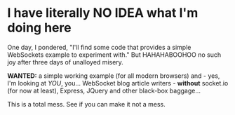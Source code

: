 # I have literally NO IDEA what I'm doing here

One day, I pondered, "I'll find some code that provides a simple WebSockets example to experiment with." But HAHAHABOOHOO no such joy after three days of unalloyed misery.

**WANTED:** a simple working example (for all modern browsers) and - yes, I'm looking at *YOU*, you… WebSocket blog article writers - **without** socket.io (for now at least), Express, JQuery and other black-box baggage…

This is a total mess. See if you can make it not a mess.
